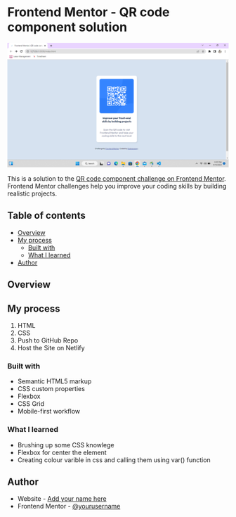 # Frontend Mentor - QR code component solution

![](./images/Screenshot%20(246).png)

This is a solution to the [QR code component challenge on Frontend Mentor](https://www.frontendmentor.io/challenges/qr-code-component-iux_sIO_H). Frontend Mentor challenges help you improve your coding skills by building realistic projects. 

## Table of contents

- [Overview](#overview)
- [My process](#my-process)
  - [Built with](#built-with)
  - [What I learned](#what-i-learned)
- [Author](#author)



## Overview




## My process
1. HTML
2. CSS
3. Push to GitHub Repo
4. Host the Site on Netlify


### Built with

- Semantic HTML5 markup
- CSS custom properties
- Flexbox
- CSS Grid
- Mobile-first workflow



### What I learned

- Brushing up some CSS knowlege
- Flexbox for center the element
- Creating colour varible in css and calling them using var() function


## Author

- Website - [Add your name here](https://rudratalur.github.io)
- Frontend Mentor - [@yourusername](https://www.frontendmentor.io/profile/rudratalur)

